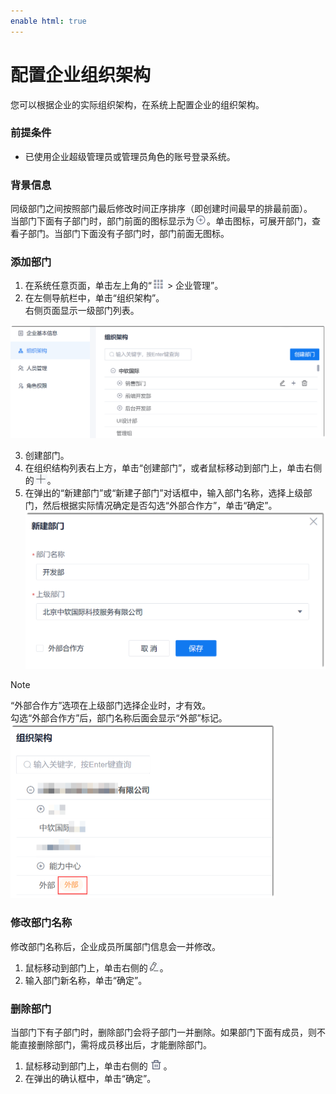 ```yaml
---
enable html: true
---
```

# 配置企业组织架构

您可以根据企业的实际组织架构，在系统上配置企业的组织架构。
### 前提条件
* 已使用企业超级管理员或管理员角色的账号登录系统。

### 背景信息             
同级部门之间按照部门最后修改时间正序排序（即创建时间最早的排最前面）。      
当部门下面有子部门时，部门前面的图标显示为![](fig/展开部门.png)。单击图标，可展开部门，查看子部门。当部门下面没有子部门时，部门前面无图标。

### 添加部门
1. 在系统任意页面，单击左上角的“![](fig/nine_point.png) > 企业管理”。
2. 在左侧导航栏中，单击“组织架构”。                   
  右侧页面显示一级部门列表。                
  <img src="fig/组织架构-列表.png" style="zoom:50%">

3. 创建部门。
  1. 在组织结构列表右上方，单击“创建部门”，或者鼠标移动到部门上，单击右侧的![](fig/add01.png)。
  2. 在弹出的“新建部门”或“新建子部门”对话框中，输入部门名称，选择上级部门，然后根据实际情况确定是否勾选“外部合作方”，单击“确定”。              
     <img src="fig/组织架构-创建子部门.png" style="zoom:50%">
> [!NOTE]
> “外部合作方”选项在上级部门选择企业时，才有效。          
> 勾选“外部合作方”后，部门名称后面会显示“外部”标记。         
> <img src="fig/组织架构-外部.png" style="zoom:50%">

### 修改部门名称
修改部门名称后，企业成员所属部门信息会一并修改。
1. 鼠标移动到部门上，单击右侧的![](fig/modify02.png)。
2. 输入部门新名称，单击“确定”。
  

### 删除部门
当部门下有子部门时，删除部门会将子部门一并删除。如果部门下面有成员，则不能直接删除部门，需将成员移出后，才能删除部门。
1. 鼠标移动到部门上，单击右侧的![](fig/delete01.png)。
2. 在弹出的确认框中，单击“确定”。
